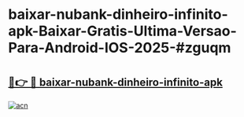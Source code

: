 # baixar-nubank-dinheiro-infinito-apk-Baixar-Gratis-Ultima-Versao-Para-Android-IOS-2025-#zguqm

# <h2><a href="https://ainizakaria.my?title=baixar-nubank-dinheiro-infinito-apk&ref=22M">🔗👉 🔴 baixar-nubank-dinheiro-infinito-apk</a></h2>

[![acn](https://github.com/user-attachments/assets/0f9c940e-d8b0-45ae-aac7-cd30a18b3e1c)](https://ainizakaria.my?title=baixar-nubank-dinheiro-infinito-apk&ref=22M)

